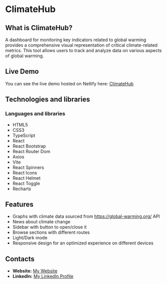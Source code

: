 # ClimateHub

## What is ClimateHub?
A dashboard for monitoring key indicators related to global warming provides a comprehensive visual representation of critical climate-related metrics. This tool allows users to track and analyze data on various aspects of global warming.

## Live Demo
You can see the live demo hosted on Netlify here: [ClimateHub](https://climatehub.netlify.app)

## Technologies and libraries

### Languages and libraries
- HTML5
- CSS3
- TypeScript
- React
- React Bootstrap
- React Router Dom
- Axios
- Vite
- React Spinners
- React Icons
- React Helmet
- React Toggle
- Recharts

## Features
- Graphs with climate data sourced from https://global-warming.org/ API
- News about climate change
- Sidebar with button to open/close it
- Browse sections with different routes
- Light/Dark mode
- Responsive design for an optimized experience on different devices

## Contacts
- **Website:** [My Website](https://flavio-pinto.github.io/portfolio/)
- **LinkedIn:** [My LinkedIn Profile](#)